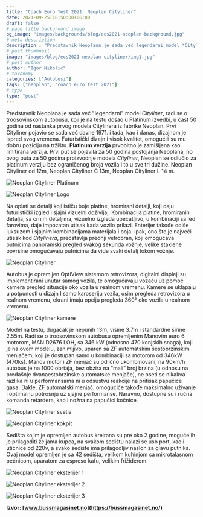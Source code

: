 ```yaml
---
title: "Coach Euro Test 2021: Neoplan Cityliner"
date: 2021-09-25T18:50:00+06:00
draft: false
# page title background image
bg_image: "images/backgrounds/blog/ecs2021-neoplan-background.jpg"
# meta description
description : "Predstavnik Neoplana je sada već legendarni model *Cityliner*, radi se o troosovinskom autobusu, koji je na testu došao u *Platinum* izvedbi, u čast 50 godina od nastanka prvog modela Citylinera iz fabrike Neoplan."
# post thumbnail
image: "images/blog/ecs2021-neoplan-cityliner/img1.jpg"
# post author
author: "Igor Nikolić"
# taxonomy
categories: ["Autobusi"]
tags: ["neoplan", "coach euro test 2021"]
# type
type: "post"
---
```

 
Predstavnik Neoplana je sada već "legendarni" model *Cityliner*, radi se o troosovinskom autobusu, koji je na testu došao u Platinum izvedbi, u čast 50 godina od nastanka prvog modela Citylinera iz fabrike Neoplan. Prvi Cityliner pojavio se sada već davne 1971. i tada, kao i danas, dizajnom je ispred svog vremena. Futuristički dizajn i visok kvalitet, omogućili su mu dobru poziciju na tržištu. **Platinum verzija** prvobitno je zamišljena kao limitirana verzija. Prvi put se pojavila za 50 godina postojanja Neoplana, no ovog puta za 50 godina proizvodnje modela *Cityliner*, Neoplan se odlučio za platinum verziju bez ograničenog broja vozila i to u sve tri dužine. Neoplan Cityliner od 12m, Neoplan Cityliner C 13m, Neoplan Cityliner L 14 m.

![Neoplan Cityliner Platinum](/images/blog/ecs2021-neoplan-cityliner/img2.jpg "Neoplan Cityliner Platinum")

![Neoplan Cityliner Logo](/images/blog/ecs2021-neoplan-cityliner/img3.jpg "Neoplan Cityliner Logo")

Na oplati se detalji koji ističu boje platine, hromirani detalji, koji daju futuristički izgled i sjajni vizuelni doživljaj. Kombinacija platine, hromiranih detalja, sa crnim detaljima, vizuelno izgleda upečatljivo, u kombinaciji sa led farovima, daje impozatan utisak kada vozilo prilazi. Enterijer takođe odiše luksuzom i sjajnim kombinacijama materijala i boja. Ipak, ono što je najveći utisak kod *Citylinera*, predstavlja prednji vetrobran, koji omogućava putnicima panoramski pregled svakog sekunda vožnje, velike staklene površine omogućavaju putnicima da vide svaki detalj tokom vožnje.

![Neoplan Cityliner](/images/blog/ecs2021-neoplan-cityliner/img4.jpg "Neoplan Cityliner")

Autobus je opremljen OptiView sistemom retrovizora, digitalni displeji su implementirani unutar samog vozila, te omogućavaju vozaču uz pomoć kamera pregled situacije oko vozila u realnom vremenu. Kamere se uklapaju u potpunosti u dizajn I samo karoseriju vozila, osim pregleda retrovizora u realnom vremenu, ekrani imaju opciju pregleda 360° oko vozila u realnom vremenu.

![Neoplan Cityliner kamere](/images/blog/ecs2021-neoplan-cityliner/img5.jpg "Neoplan Cityliner kamere")

Model na testu, dugačak je nepunih 13m, visine 3.7m i standardne širine 2.55m. Radi se o troosovinskom autobusu opremljenim Manovim euro 6 motorom, MAN D2676 LOH, sa 346 kW (odnosno 470 konjskih snaga), koji je na ovom modelu, zanimljivo, uparen sa ZF automatskim šestobrzinskim menjačem, koji je dostupan samo u kombinaciji sa motorom od 346kW (470ks). Manov motor i ZF menjač su odlično ukombinovani, na 90km/h autobus je na 1000 obrtaja, bez obzira na "mali" broj brzina (u odnosu na pređašnje dvanaestobrzinske automatske menjače), ne oseti se nikakva razlika ni u performansama ni u odsustvu reakcije na pritisak papučice gasa. Dakle, ZF automatski menjač, omogućiće takođe maksimalno uživanje i optimalnu potrošnju uz sjajne performanse. Naravno, dostupne su i ručna komanda retardera, kao i nožna na papučici kočnice.

![Neoplan Cityliner svetla](/images/blog/ecs2021-neoplan-cityliner/img6.jpg "Neoplan Cityliner svetla")

![Neoplan Cityliner kokpit](/images/blog/ecs2021-neoplan-cityliner/img7.jpg "Neoplan Cityliner kokpit")

Sedišta kojim je opremljen autobus kreirana su pre oko 2 godine, moguće ih je prilagoditi željama kupca, na svakom sedištu nalazi se usb port, kao i utičnice od 220v, a svako sedište ima prilagodljiv naslon za glavu putnika. Ovaj model opremljen je sa 42 sedišta, velikom kuhinjom sa mikrotalasnom pećnicom, aparatom za espreso kafu, velikim frižiderom.

![Neoplan Cityliner eksterijer 1](/images/blog/ecs2021-neoplan-cityliner/img8.jpg "Neoplan Cityliner eksterijer 1")

![Neoplan Cityliner eksterijer 2](/images/blog/ecs2021-neoplan-cityliner/img9.jpg "Neoplan Cityliner eksterijer 2")

![Neoplan Cityliner eksterijer 3](/images/blog/ecs2021-neoplan-cityliner/img10.jpg "Neoplan Cityliner eksterijer 3")

**Izvor: [www.bussmagasinet.no](https://bussmagasinet.no/)**